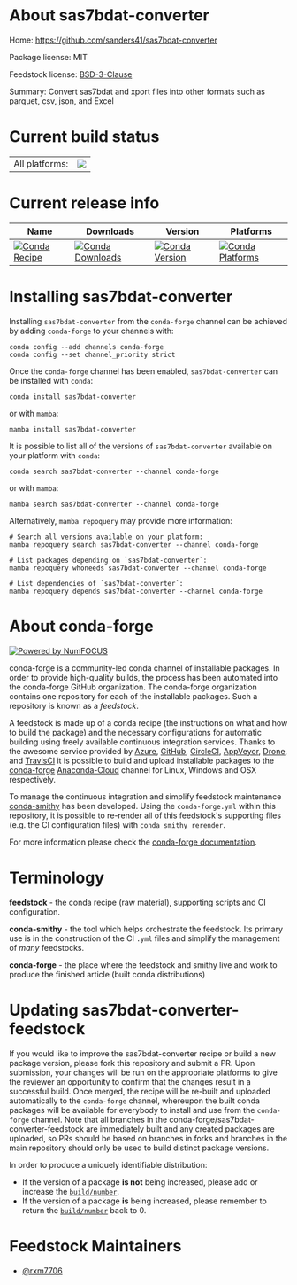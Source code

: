 About sas7bdat-converter
========================

Home: https://github.com/sanders41/sas7bdat-converter

Package license: MIT

Feedstock license: [BSD-3-Clause](https://github.com/conda-forge/sas7bdat-converter-feedstock/blob/main/LICENSE.txt)

Summary: Convert sas7bdat and xport files into other formats such as parquet, csv, json, and Excel

Current build status
====================


<table><tr><td>All platforms:</td>
    <td>
      <a href="https://dev.azure.com/conda-forge/feedstock-builds/_build/latest?definitionId=17682&branchName=main">
        <img src="https://dev.azure.com/conda-forge/feedstock-builds/_apis/build/status/sas7bdat-converter-feedstock?branchName=main">
      </a>
    </td>
  </tr>
</table>

Current release info
====================

| Name | Downloads | Version | Platforms |
| --- | --- | --- | --- |
| [![Conda Recipe](https://img.shields.io/badge/recipe-sas7bdat--converter-green.svg)](https://anaconda.org/conda-forge/sas7bdat-converter) | [![Conda Downloads](https://img.shields.io/conda/dn/conda-forge/sas7bdat-converter.svg)](https://anaconda.org/conda-forge/sas7bdat-converter) | [![Conda Version](https://img.shields.io/conda/vn/conda-forge/sas7bdat-converter.svg)](https://anaconda.org/conda-forge/sas7bdat-converter) | [![Conda Platforms](https://img.shields.io/conda/pn/conda-forge/sas7bdat-converter.svg)](https://anaconda.org/conda-forge/sas7bdat-converter) |

Installing sas7bdat-converter
=============================

Installing `sas7bdat-converter` from the `conda-forge` channel can be achieved by adding `conda-forge` to your channels with:

```
conda config --add channels conda-forge
conda config --set channel_priority strict
```

Once the `conda-forge` channel has been enabled, `sas7bdat-converter` can be installed with `conda`:

```
conda install sas7bdat-converter
```

or with `mamba`:

```
mamba install sas7bdat-converter
```

It is possible to list all of the versions of `sas7bdat-converter` available on your platform with `conda`:

```
conda search sas7bdat-converter --channel conda-forge
```

or with `mamba`:

```
mamba search sas7bdat-converter --channel conda-forge
```

Alternatively, `mamba repoquery` may provide more information:

```
# Search all versions available on your platform:
mamba repoquery search sas7bdat-converter --channel conda-forge

# List packages depending on `sas7bdat-converter`:
mamba repoquery whoneeds sas7bdat-converter --channel conda-forge

# List dependencies of `sas7bdat-converter`:
mamba repoquery depends sas7bdat-converter --channel conda-forge
```


About conda-forge
=================

[![Powered by
NumFOCUS](https://img.shields.io/badge/powered%20by-NumFOCUS-orange.svg?style=flat&colorA=E1523D&colorB=007D8A)](https://numfocus.org)

conda-forge is a community-led conda channel of installable packages.
In order to provide high-quality builds, the process has been automated into the
conda-forge GitHub organization. The conda-forge organization contains one repository
for each of the installable packages. Such a repository is known as a *feedstock*.

A feedstock is made up of a conda recipe (the instructions on what and how to build
the package) and the necessary configurations for automatic building using freely
available continuous integration services. Thanks to the awesome service provided by
[Azure](https://azure.microsoft.com/en-us/services/devops/), [GitHub](https://github.com/),
[CircleCI](https://circleci.com/), [AppVeyor](https://www.appveyor.com/),
[Drone](https://cloud.drone.io/welcome), and [TravisCI](https://travis-ci.com/)
it is possible to build and upload installable packages to the
[conda-forge](https://anaconda.org/conda-forge) [Anaconda-Cloud](https://anaconda.org/)
channel for Linux, Windows and OSX respectively.

To manage the continuous integration and simplify feedstock maintenance
[conda-smithy](https://github.com/conda-forge/conda-smithy) has been developed.
Using the ``conda-forge.yml`` within this repository, it is possible to re-render all of
this feedstock's supporting files (e.g. the CI configuration files) with ``conda smithy rerender``.

For more information please check the [conda-forge documentation](https://conda-forge.org/docs/).

Terminology
===========

**feedstock** - the conda recipe (raw material), supporting scripts and CI configuration.

**conda-smithy** - the tool which helps orchestrate the feedstock.
                   Its primary use is in the construction of the CI ``.yml`` files
                   and simplify the management of *many* feedstocks.

**conda-forge** - the place where the feedstock and smithy live and work to
                  produce the finished article (built conda distributions)


Updating sas7bdat-converter-feedstock
=====================================

If you would like to improve the sas7bdat-converter recipe or build a new
package version, please fork this repository and submit a PR. Upon submission,
your changes will be run on the appropriate platforms to give the reviewer an
opportunity to confirm that the changes result in a successful build. Once
merged, the recipe will be re-built and uploaded automatically to the
`conda-forge` channel, whereupon the built conda packages will be available for
everybody to install and use from the `conda-forge` channel.
Note that all branches in the conda-forge/sas7bdat-converter-feedstock are
immediately built and any created packages are uploaded, so PRs should be based
on branches in forks and branches in the main repository should only be used to
build distinct package versions.

In order to produce a uniquely identifiable distribution:
 * If the version of a package **is not** being increased, please add or increase
   the [``build/number``](https://docs.conda.io/projects/conda-build/en/latest/resources/define-metadata.html#build-number-and-string).
 * If the version of a package **is** being increased, please remember to return
   the [``build/number``](https://docs.conda.io/projects/conda-build/en/latest/resources/define-metadata.html#build-number-and-string)
   back to 0.

Feedstock Maintainers
=====================

* [@rxm7706](https://github.com/rxm7706/)

